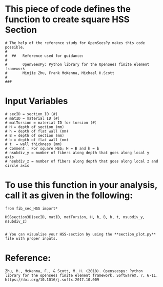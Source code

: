 ###
# This piece of code defines the function to create square HSS Section
    # The help of the reference study for OpenSeesPy makes this code possible.
    #
    #  ##   Reference used for guidance:
    #
    #       OpenSeesPy: Python library for the OpenSees finite element framework
    #       Minjie Zhu, Frank McKenna, Michael H.Scott
    #     
    ###

###
# Input Variables

    # secID = section ID (#)
    # matID = material ID (#)
    # matTorsion = material ID for torsion (#)
    # H = depth of section (mm)
    # h = depth of flat wall (mm)
    # B = depth of section (mm)
    # b = depth of flat wall (mm)
    # t  = wall thickness (mm)
    # Comment : For square HSS; H = B and h = b
    # nsubdiv_y = number of fibers along depth that goes along local y axis
    # nsubdiv_z = number of fibers along depth that goes along local z and circle axis
    
###

# To use this function in your analysis, call it as given in the following:

	from fib_sec_HSS import*

	HSSsection3D(secID, matID, matTorsion, H, h, B, b, t, nsubdiv_y, nsubdiv_z)


	# You can visualise your HSS-section by using the **section_plot.py** file with proper inputs.

# Reference:	

	Zhu, M., McKenna, F., & Scott, M. H. (2018). Openseespy: Python library for the opensees finite element framework. SoftwareX, 7, 6-11. 
	https://doi.org/10.1016/j.softx.2017.10.009
